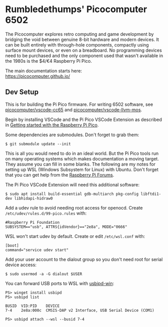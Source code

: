 # Rumbledethumps' Picocomputer 6502

The Picocomputer explores retro computing and game development by bridging the void between genuine 8-bit hardware and modern devices. It can be built entirely with through-hole components, compactly using surface mount devices, or even on a breadboard. No programming devices need to be purchased and the only component used that wasn't available in the 1980s is the $4/€4 Raspberry Pi Pico.

The main documentation starts here:<br>
https://picocomputer.github.io/

## Dev Setup

This is for building the Pi Pico firmware. For writing 6502 software, see [picocomputer/vscode-cc65](https://github.com/picocomputer/vscode-cc65) and [picocomputer/vscode-llvm-mos](https://github.com/picocomputer/vscode-llvm-mos).

Begin by installing VSCode and the Pi Pico VSCode Extension as described in [Getting started with the Raspberry Pi Pico](https://rptl.io/pico-get-started).

Some dependencies are submodules. Don't forget to grab them:
```
$ git submodule update --init
```

This is all you would need to do in an ideal world. But the Pi Pico tools run on many operating systems which makes documentation a moving target. They assume you can fill in some blanks. The following are my notes for setting up WSL (Windows Subsystem for Linux) with Ubuntu. Don't forget that you can get help from the [Raspberry Pi Forums](https://forums.raspberrypi.com/).

The Pi Pico VSCode Extension will need this additional software:
```
$ sudo apt install build-essential gdb-multiarch pkg-config libftdi1-dev libhidapi-hidraw0
```

Add a udev rule to avoid needing root access for openocd. Create `/etc/udev/rules.d/99-pico.rules` with:
```
#Raspberry Pi Foundation
SUBSYSTEM=="usb", ATTRS{idVendor}=="2e8a", MODE="0666"
```

WSL won't start udev by default. Create or edit `/etc/wsl.conf` with:
```
[boot]
command="service udev start"
```

Add your user account to the dialout group so you don't need root for serial device access:
```
$ sudo usermod -a -G dialout $USER
```

You can forward USB ports to WSL with [usbipd-win](https://github.com/dorssel/usbipd-win):
```
PS> winget install usbipd
PS> usbipd list

BUSID  VID:PID    DEVICE
7-4    2e8a:000c  CMSIS-DAP v2 Interface, USB Serial Device (COM1)

PS> usbipd attach --wsl --busid 7-4
```
